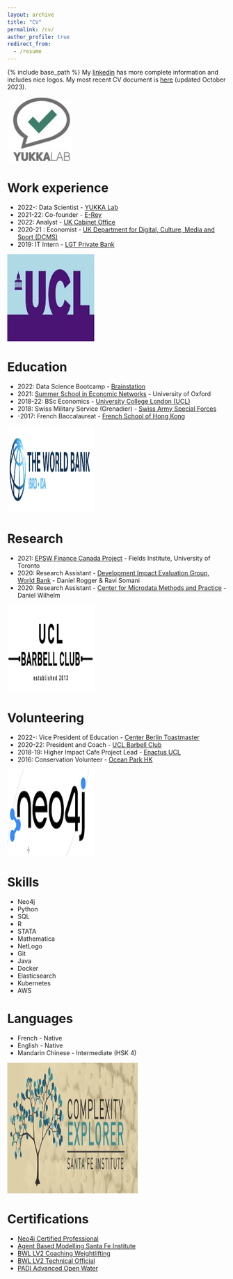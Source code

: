 ```yaml
---
layout: archive
title: "CV"
permalink: /cv/
author_profile: true
redirect_from:
  - /resume
---
```


{% include base_path %}
My [linkedin](https://www.linkedin.com/in/thomas-s-adler/) has more complete information and includes nice logos.
My most recent CV document is [here](https://drive.google.com/file/d/1SzIwiaHzqmoqlHZMyxIHTaeONP4TuCqo/view?usp=drive_link) (updated October 2023).


<img src="/images/cv/yukkalab.png" width="150" height="150" />


Work experience
======
* 2022-: Data Scientist - [YUKKA Lab](https://www.yukkalab.com/)
* 2021-22: Co-founder - [E-Rey](https://e-rey.bubbleapps.io/version-test/index_remake__)
* 2022: Analyst - [UK Cabinet Office](https://www.gov.uk/government/organisations/cabinet-office)
* 2020-21 : Economist - [UK Department for Digital, Culture, Media and Sport (DCMS)](https://www.gov.uk/government/organisations/department-for-digital-culture-media-sport)
* 2019: IT Intern - [LGT Private Bank](https://www.lgt.com/global-en)


<img src="/images/cv/ucl.png" width="200" height="200" />


Education
======
* 2022: Data Science Bootcamp - [Brainstation](https://brainstation.io/)
* 2021: [Summer School in Economic Networks](https://www.maths.ox.ac.uk/events/summer-schools/economic-networks) - University of Oxford
* 2018-22: BSc Economics - [University College London (UCL)](https://www.ucl.ac.uk/economics/)
* 2018: Swiss Military Service (Grenadier) - [Swiss Army Special Forces](https://www.vtg.admin.ch/fr/organisation/cdmt-op/cfs.html)
* -2017: French Baccalaureat - [French School of Hong Kong](https://www.fis.edu.hk/?lang=fr)


<img src="/images/cv/wb.png" width="200" height="200" />


Research
======
* 2021: [ EPSW Finance Canada Project](http://www.fields.utoronto.ca/activities/20-21/systemic-EPSW) - Fields Institute, University of Toronto
* 2020: Research Assistant - [Development Impact Evaluation Group, World Bank](https://www.worldbank.org/en/research/dime) - Daniel Rogger & Ravi Somani
* 2020: Research Assistant - [Center for Microdata Methods and Practice](https://www.cemmap.ac.uk/about-us/) - Daniel Wilhelm


<img src="/images/cv/barbell.png" width="200" height="200" />


Volunteering
======
* 2022-: Vice President of Education - [Center Berlin Toastmaster](https://centerberlin-toastmasters.de/)
* 2020-22: President and Coach - [UCL Barbell Club](https://studentsunionucl.org/clubs-societies/barbell-club)
* 2018-19: Higher Impact Cafe Project Lead - [Enactus UCL](https://enactus.org/)
* 2016: Conservation Volunteer - [Ocean Park HK](https://www.opcf.org.hk/en/)


<img src="/images/cv/neo4j.png" width="200" height="200" />


Skills
======
* Neo4j
* Python
* SQL
* R
* STATA
* Mathematica
* NetLogo
* Git
* Java
* Docker
* Elasticsearch
* Kubernetes
* AWS

Languages
======
* French - Native
* English - Native
* Mandarin Chinese - Intermediate (HSK 4)


<img src="/images/cv/ce.png" width="300" height="300" />


Certifications
======
* [Neo4j Certified Professional](https://graphacademy.neo4j.com/courses/neo4j-certification/)
* [Agent Based Modelling Santa Fe Institute](https://abm.complexityexplorer.org/courses/146-introduction-to-agent-based-modeling-summer-2022)
* [BWL LV2 Coaching Weightlifting](https://britishweightlifting.org/courses-and-learning/become-a-coach)
* [BWL LV2 Technical Official](https://britishweightlifting.org/technical-officials/)
* [PADI Advanced Open Water](https://www.padi.com/courses/advanced-open-water)
